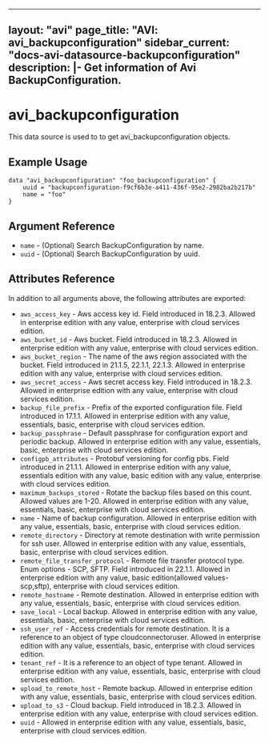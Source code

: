 <!--
    Copyright 2021 VMware, Inc.
    SPDX-License-Identifier: Mozilla Public License 2.0
-->
---
layout: "avi"
page_title: "AVI: avi_backupconfiguration"
sidebar_current: "docs-avi-datasource-backupconfiguration"
description: |-
  Get information of Avi BackupConfiguration.
---

# avi_backupconfiguration

This data source is used to to get avi_backupconfiguration objects.

## Example Usage

```hcl
data "avi_backupconfiguration" "foo_backupconfiguration" {
    uuid = "backupconfiguration-f9cf6b3e-a411-436f-95e2-2982ba2b217b"
    name = "foo"
}
```

## Argument Reference

* `name` - (Optional) Search BackupConfiguration by name.
* `uuid` - (Optional) Search BackupConfiguration by uuid.

## Attributes Reference

In addition to all arguments above, the following attributes are exported:

* `aws_access_key` - Aws access key id. Field introduced in 18.2.3. Allowed in enterprise edition with any value, enterprise with cloud services edition.
* `aws_bucket_id` - Aws bucket. Field introduced in 18.2.3. Allowed in enterprise edition with any value, enterprise with cloud services edition.
* `aws_bucket_region` - The name of the aws region associated with the bucket. Field introduced in 21.1.5, 22.1.1, 22.1.3. Allowed in enterprise edition with any value, enterprise with cloud services edition.
* `aws_secret_access` - Aws secret access key. Field introduced in 18.2.3. Allowed in enterprise edition with any value, enterprise with cloud services edition.
* `backup_file_prefix` - Prefix of the exported configuration file. Field introduced in 17.1.1. Allowed in enterprise edition with any value, essentials, basic, enterprise with cloud services edition.
* `backup_passphrase` - Default passphrase for configuration export and periodic backup. Allowed in enterprise edition with any value, essentials, basic, enterprise with cloud services edition.
* `configpb_attributes` - Protobuf versioning for config pbs. Field introduced in 21.1.1. Allowed in enterprise edition with any value, essentials edition with any value, basic edition with any value, enterprise with cloud services edition.
* `maximum_backups_stored` - Rotate the backup files based on this count. Allowed values are 1-20. Allowed in enterprise edition with any value, essentials, basic, enterprise with cloud services edition.
* `name` - Name of backup configuration. Allowed in enterprise edition with any value, essentials, basic, enterprise with cloud services edition.
* `remote_directory` - Directory at remote destination with write permission for ssh user. Allowed in enterprise edition with any value, essentials, basic, enterprise with cloud services edition.
* `remote_file_transfer_protocol` - Remote file transfer protocol type. Enum options - SCP, SFTP. Field introduced in 22.1.1. Allowed in enterprise edition with any value, basic edition(allowed values- scp,sftp), enterprise with cloud services edition.
* `remote_hostname` - Remote destination. Allowed in enterprise edition with any value, essentials, basic, enterprise with cloud services edition.
* `save_local` - Local backup. Allowed in enterprise edition with any value, essentials, basic, enterprise with cloud services edition.
* `ssh_user_ref` - Access credentials for remote destination. It is a reference to an object of type cloudconnectoruser. Allowed in enterprise edition with any value, essentials, basic, enterprise with cloud services edition.
* `tenant_ref` - It is a reference to an object of type tenant. Allowed in enterprise edition with any value, essentials, basic, enterprise with cloud services edition.
* `upload_to_remote_host` - Remote backup. Allowed in enterprise edition with any value, essentials, basic, enterprise with cloud services edition.
* `upload_to_s3` - Cloud backup. Field introduced in 18.2.3. Allowed in enterprise edition with any value, enterprise with cloud services edition.
* `uuid` - Allowed in enterprise edition with any value, essentials, basic, enterprise with cloud services edition.

